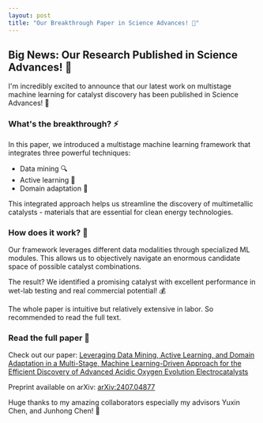 ```yaml
---
layout: post
title: "Our Breakthrough Paper in Science Advances! 💫"
---
```


## Big News: Our Research Published in Science Advances! 📣

I'm incredibly excited to announce that our latest work on multistage machine learning for catalyst discovery has been published in Science Advances! 🥂

### What's the breakthrough? ⚡

In this paper, we introduced a multistage machine learning framework that integrates three powerful techniques:
- Data mining 🔍
- Active learning 🔄
- Domain adaptation 🔀

This integrated approach helps us streamline the discovery of multimetallic catalysts - materials that are essential for clean energy technologies.

### How does it work? 🤔

Our framework leverages different data modalities through specialized ML modules. This allows us to objectively navigate an enormous candidate space of possible catalyst combinations.

The result? We identified a promising catalyst with excellent performance in wet-lab testing and real commercial potential! 💰

The whole paper is intuitive but relatively extensive in labor. So recommended to read the full text.

### Read the full paper 📝

Check out our paper: [Leveraging Data Mining, Active Learning, and Domain Adaptation in a Multi-Stage, Machine Learning-Driven Approach for the Efficient Discovery of Advanced Acidic Oxygen Evolution Electrocatalysts](https://www.science.org/doi/10.1126/sciadv.adr9038)

Preprint available on arXiv: [arXiv:2407.04877](https://arxiv.org/abs/2407.04877)

Huge thanks to my amazing collaborators especially my advisors Yuxin Chen, and Junhong Chen! 🙏

